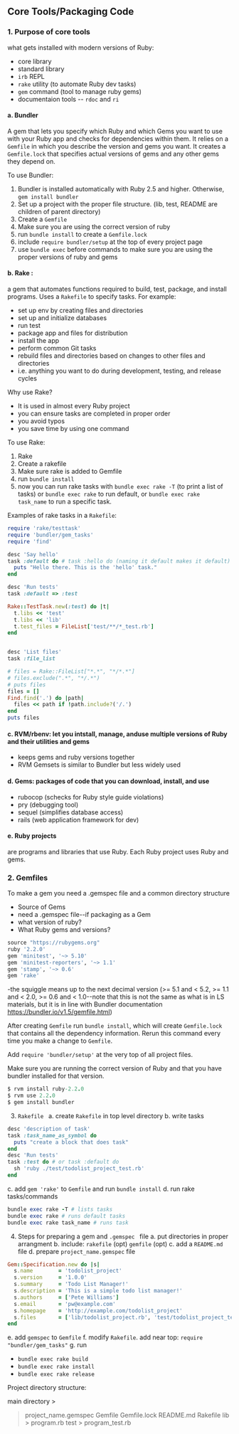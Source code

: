 ## Core Tools/Packaging Code 

### 1. Purpose of core tools
what gets installed with modern versions of Ruby:
- core library
- standard library
- `irb` REPL
- `rake` utility (to automate Ruby dev tasks)
- `gem` command (tool to manage ruby gems)
- documentaion tools -- `rdoc` and `ri`

#### a. Bundler 
A gem that lets you specify which Ruby and which Gems you want to use with your Ruby app and checks for dependencies within them. It relies on a `Gemfile` in which you describe the version and gems you want. It creates a `Gemfile.lock` that specifies actual versions of gems and any other gems they depend on. 

To use Bundler: 
1. Bundler is installed automatically with Ruby 2.5 and higher. Otherwise, `gem install bundler`
2. Set up a project with the proper file structure. (lib, test, README are children of parent directory)
3. Create a `Gemfile`
4. Make sure you are using the correct version of ruby
5. run `bundle install` to create a `Gemfile.lock`
6. include `require bundler/setup` at the top of every project page
7. use `bundle exec` before commands to make sure you are using the proper versions of ruby and gems


#### b. Rake : 
a gem that automates functions required to build, test, package, and install programs. Uses a `Rakefile` to specify tasks. For example: 
  - set up env by creating files and directories
  - set up and initialize databases
  - run test
  - package app and files for distribution
  - install the app
  - perform common Git tasks
  - rebuild files and directories based on changes to other files and directories
  - i.e. anything you want to do during development, testing, and release cycles

Why use Rake?
  - It is used in almost every Ruby project
  - you can ensure tasks are completed in proper order
  - you avoid typos
  - you save time by using one command
  
To use Rake: 
1. Rake 
2. Create a rakefile
3. Make sure rake is added to Gemfile
4. run `bundle install`
5. now you can run rake tasks with `bundle exec rake -T` (to print a list of tasks) or `bundle exec rake` to run default, or `bundle exec rake task_name` to run a specific task.

Examples of rake tasks in a `Rakefile`:
```ruby 
require 'rake/testtask'
require 'bundler/gem_tasks'
require 'find'

desc 'Say hello'
task :default do # task :hello do (naming it default makes it default)
  puts "Hello there. This is the 'hello' task."
end

desc 'Run tests'
task :default => :test

Rake::TestTask.new(:test) do |t|
  t.libs << 'test'
  t.libs << 'lib'
  t.test_files = FileList['test/**/*_test.rb']
end


desc 'List files'
task :file_list

# files = Rake::FileList["*.*", "*/*.*"]
# files.exclude(".*", "*/.*")
# puts files
files = []
Find.find('.') do |path|
  files << path if !path.include?('/.')
end
puts files
```

#### c. RVM/rbenv: let you intstall, manage, anduse multiple versions of Ruby and their utilities and gems
  - keeps gems and ruby versions together
  - RVM Gemsets is similar to Bundler but less widely used

#### d. Gems: packages of code that you can download, install, and use
  - rubocop (schecks for Ruby style guide violations)
  - pry (debugging tool)
  - sequel (simplifies database access)
  - rails (web application framework for dev)

#### e. Ruby projects 
are programs and libraries that use Ruby. Each Ruby project uses Ruby and gems. 

### 2. Gemfiles
To make a gem you need a .gemspec file and a common directory structure

- Source of Gems
- need a .gemspec file--if packaging as a Gem
- what version of ruby?
- What Ruby gems and versions?
```ruby
source "https://rubygems.org"
ruby '2.2.0'
gem 'minitest', '~> 5.10'
gem 'minitest-reporters', '~> 1.1'
gem 'stamp', '~> 0.6'
gem 'rake'
```
-the squiggle means up to the next decimal version (>= 5.1 and < 5.2, >= 1.1 and < 2.0, >= 0.6 and < 1.0--note that this is not the same as what is in LS materials, but it is in line with Bundler documentation https://bundler.io/v1.5/gemfile.html)

After creating `Gemfile` run `bundle install`, which will create `Gemfile.lock` that contains all the dependency information. Rerun this command every time you make a change to `Gemfile`. 

Add `require 'bundler/setup'` at the very top of all project files. 

Make sure you are running the correct version of Ruby and that you have bundler installed for that version. 
```ruby 
$ rvm install ruby-2.2.0
$ rvm use 2.2.0
$ gem install bundler

```
3. `Rakefile `
a. create  `Rakefile` in top level directory
b. write tasks 
```ruby
desc 'description of task'
task :task_name_as_symbol do 
  puts "create a block that does task"
end 
desc 'Run tests'
task :test do # or task :default do
  sh 'ruby ./test/todolist_project_test.rb'
end
```
c. add `gem 'rake'` to `Gemfile` and run `bundle install`
d. run rake tasks/commands 
```ruby
bundle exec rake -T # lists tasks
bundle exec rake # runs default tasks
bundle exec rake task_name # runs task
```

4. Steps for preparing a gem and `.gemspec ` file
a. put directories in proper arrangment
b. include:
    `rakefile` (opt)
    `gemfile` (opt)
c. add a `README.md` file 
d. prepare `project_name.gemspec` file
```ruby 
Gem::Specification.new do |s|
  s.name        = 'todolist_project'
  s.version     = '1.0.0'
  s.summary     = 'Todo List Manager!'
  s.description = 'This is a simple todo list manager!'
  s.authors     = ['Pete Williams']
  s.email       = 'pw@example.com'
  s.homepage    = 'http://example.com/todolist_project'
  s.files       = ['lib/todolist_project.rb', 'test/todolist_project_test.rb']
end
``` 
e. add `gemspec` to `Gemfile`
f. modify `Rakefile`. add near top:
`require "bundler/gem_tasks"`
g. run 
- `bundle exec rake build` 
- `bundle exec rake install`
- `bundle exec rake release`

Project directory structure:

main directory >
> project_name.gemspec
> Gemfile
> Gemfile.lock
> README.md
> Rakefile
> lib > program.rb
> test > program_test.rb
